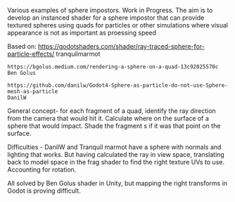 Various examples of sphere impostors. Work in Progress.
The aim is to develop an instanced shader for a sphere impostor that can 
provide textured spheres using quads for particles or other simulations
where visual appearance is not as important as proessing speed

Based on:
	https://godotshaders.com/shader/ray-traced-sphere-for-particle-effects/
	tranquilmarmot 
	
	https://bgolus.medium.com/rendering-a-sphere-on-a-quad-13c92025570c
	Ben Golus
	
	https://github.com/danilw/Godot4-Sphere-as-particle-do-not-use-Sphere-mesh-as-particle
	DanilW

General concept-
for each fragment of a quad, identify the ray direction from the camera that would hit it.
Calculate where on the surface of a sphere that would impact.
Shade the fragment s if it was that point on the surface.

Difficulties - DanilW and Tranquil marmot have a sphere with normals and lighting that works.
But having calculated the ray in view space, translating back to model space in the frag shader
to find the right texture UVs to use. Accounting for rotation.

All solved by Ben Golus shader in Unity, but mapping the right transforms in Godot is
proving difficult.
